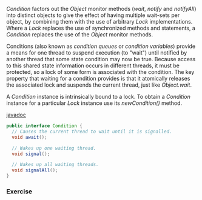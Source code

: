 *Condition* factors out the *Object* monitor methods (*wait*, *notify* and *notifyAll*) into distinct objects to give the effect of having multiple wait-sets per object, by combining them with the use of arbitrary *Lock* implementations. 
Where a *Lock* replaces the use of synchronized methods and statements, a *Condition* replaces the use of the *Object* monitor methods.

Conditions (also known as *condition queues* or *condition variables*) provide a means for one thread to suspend execution (to "wait") until notified by another thread that some state condition may now be true. Because access to this shared state information occurs in different threads, it must be protected, so a lock of some form is associated with the condition. The key property that waiting for a condition provides is that it atomically releases the associated lock and suspends the current thread, just like *Object.wait*.

A *Condition* instance is intrinsically bound to a lock. To obtain a *Condition* instance for a particular *Lock* instance use its *newCondition()* method.

[javadoc](https://docs.oracle.com/javase/9/docs/api/java/util/concurrent/locks/Condition.html)

```java
public interface Condition {
  // Causes the current thread to wait until it is signalled.
  void await();

  // Wakes up one waiting thread.
  void signal();  

  // Wakes up all waiting threads.
  void signalAll();
}
```

### Exercise
